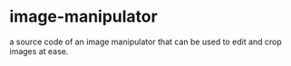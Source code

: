 # image-manipulator
a source code of an image manipulator that can be used to edit and crop images at ease.
